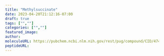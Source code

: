 ```yaml
---
title: "Methylsuccinate"
date: 2023-04-20T21:12:16-07:00
draft: true
tags: ["",""]
categories: ["",""]
featured_image: 
author: 
moleculeURL: https://pubchem.ncbi.nlm.nih.gov/rest/pug/compound/CID/4745115/record/SDF/?record_type=3d&response_type=display
peptideURL:
---
```

